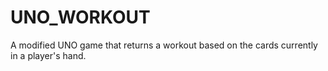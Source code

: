 # UNO_WORKOUT
A modified UNO game that returns a workout based on the cards currently in a player's hand.

